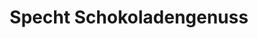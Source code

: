 ---
title: "Specht Schokoladengenuss"
url: /ruedesheim-am-rhein/specht-schokoladengenuss/
shop: Schokolade
---